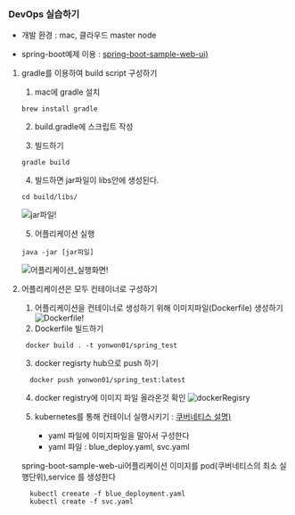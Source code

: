 ### DevOps 실습하기

* 개발 환경 : mac, 클라우드 master node

* spring-boot예제 이용 : [spring-boot-sample-web-ui)](https://github.com/spring-projects/spring-boot/tree/v2.0.2.RELEASE/spring-boot-samples/spring-boot-sample-web-ui) 

 1) gradle를 이용하여 build script 구성하기 

     1) mac에 gradle 설치
     ```
    brew install gradle
     ```
     2) build.gradle에 스크립트 작성
    
    3) 빌드하기
     
     ```
    gradle build
     ```
     4) 빌드하면 jar파일이 libs안에 생성된다.
     ```
    cd build/libs/
     ```
    ![jar파일!]()
    
    5) 어플리케이션 실행
     ```
    java -jar [jar파일]
     ```
     ![어플리케이션_실행화면!]()

2) 어플리케이션은 모두 컨테이너로 구성하기
    1) 어플리케이션을 컨테이너로 생성하기 위해 이미지파일(Dockerfile) 생성하기
    ![Dockerfile!]()
    2) Dockerfile 빌드하기
      ```
       docker build . -t yonwon01/spring_test
      ```
    3) docker regisrty hub으로 push 하기
     ```
       docker push yonwon01/spring_test:latest
     ```
    4) docker registry에 이미지 파일 올라온것 확인
    ![dockerRegisry]()
    
    5) kubernetes를 통해 컨테이너 실행시키기 : [쿠버네티스 설명)]()
       -  yaml 파일에 이미지파일을 말아서 구성한다
       -  yaml 파일 : blue_deploy.yaml, svc.yaml
       
     spring-boot-sample-web-ui어플리케이션 이미지를 pod(쿠버네티스의 최소 실행단위),service 를 생성한다
     ```
       kubectl creeate -f blue_deployment.yaml
       kubectl create -f svc.yaml
     ```  

